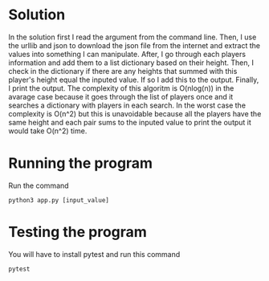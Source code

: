 # Solution
In the solution first I read the argument from the command line. Then, I use the urllib and json to download the json file from the internet and extract the values into something I can manipulate. After, I go through each players information and add them to a list dictionary based on their height. Then, I check in the dictionary if there are any heights that summed with this player's height equal the inputed value. If so I add this to the output. Finally, I print the output. The complexity of this algoritm is O(nlog(n)) in the avarage case because it goes through the list of players once and it searches a dictionary with players in each search. In the worst case the complexity is O(n^2) but this is unavoidable because all the players have the same height and each pair sums to the inputed value to print the output it would take O(n^2) time.
# Running the program
Run the command
```
python3 app.py [input_value]
```

# Testing the program
You will have to install pytest and run this command
```
pytest
```